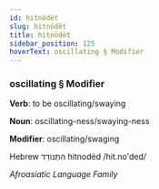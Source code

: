 ```yaml
---
id: hitnödët
slug: hitnödët
title: hitnödët
sidebar_position: 125
hoverText: oscillating § Modifier
---
```


### oscillating § Modifier

**Verb**: to be oscillating/swaying

**Noun**: oscillating-ness/swaying-ness

**Modifier**: oscillating/swaging

Hebrew הִתְנוֹדֵד⁩ hitnodéd /hit.no'ded/

*Afroasiatic Language Family*